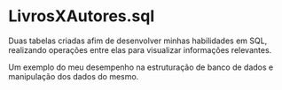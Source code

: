 # LivrosXAutores.sql
Duas tabelas criadas afim de desenvolver minhas habilidades em SQL, realizando operações entre elas para visualizar informações relevantes. 

Um exemplo do meu desempenho na estruturação de banco de dados e manipulação dos dados do mesmo.
